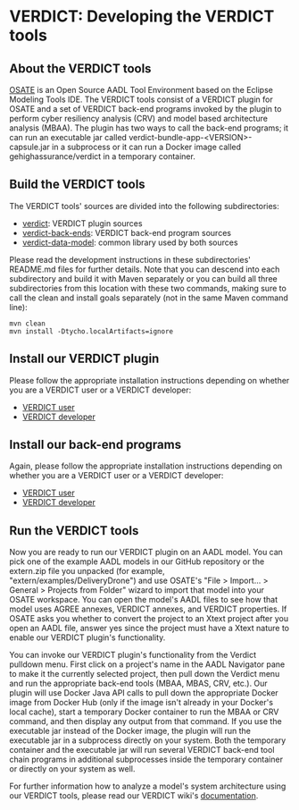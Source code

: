 # VERDICT: Developing the VERDICT tools

## About the VERDICT tools

[OSATE](https://osate.org/about-osate.html) is an Open Source AADL
Tool Environment based on the Eclipse Modeling Tools IDE.  The VERDICT
tools consist of a VERDICT plugin for OSATE and a set of VERDICT
back-end programs invoked by the plugin to perform cyber resiliency
analysis (CRV) and model based architecture analysis (MBAA).  The
plugin has two ways to call the back-end programs; it can run an
executable jar called verdict-bundle-app-\<VERSION\>-capsule.jar in a
subprocess or it can run a Docker image called gehighassurance/verdict
in a temporary container.

## Build the VERDICT tools

The VERDICT tools' sources are divided into the following
subdirectories:

- [verdict](verdict): VERDICT plugin sources
- [verdict-back-ends](verdict-back-ends): VERDICT back-end program sources
- [verdict-data-model](verdict-data-model): common library used by both sources

Please read the development instructions in these subdirectories'
README.md files for further details.  Note that you can descend into
each subdirectory and build it with Maven separately or you can build
all three subdirectories from this location with these two commands,
making sure to call the clean and install goals separately (not in the
same Maven command line):

```shell
mvn clean
mvn install -Dtycho.localArtifacts=ignore
```

## Install our VERDICT plugin

Please follow the appropriate installation instructions depending on
whether you are a VERDICT user or a VERDICT developer:

- [VERDICT user](../docs/README.md)
- [VERDICT developer](verdict/README.md)

## Install our back-end programs

Again, please follow the appropriate installation instructions
depending on whether you are a VERDICT user or a VERDICT developer:

- [VERDICT user](../docs/README.md)
- [VERDICT developer](verdict-back-ends/README.md)

## Run the VERDICT tools

Now you are ready to run our VERDICT plugin on an AADL model.  You can
pick one of the example AADL models in our GitHub repository or the
extern.zip file you unpacked (for example,
"extern/examples/DeliveryDrone") and use OSATE's "File > Import... >
General > Projects from Folder" wizard to import that model into your
OSATE workspace.  You can open the model's AADL files to see how that
model uses AGREE annexes, VERDICT annexes, and VERDICT properties.  If
OSATE asks you whether to convert the project to an Xtext project
after you open an AADL file, answer yes since the project must have a
Xtext nature to enable our VERDICT plugin's functionality.

You can invoke our VERDICT plugin's functionality from the Verdict
pulldown menu.  First click on a project's name in the AADL Navigator
pane to make it the currently selected project, then pull down the
Verdict menu and run the appropriate back-end tools (MBAA, MBAS, CRV,
etc.).  Our plugin will use Docker Java API calls to pull down the
appropriate Docker image from Docker Hub (only if the image isn't
already in your Docker's local cache), start a temporary Docker
container to run the MBAA or CRV command, and then display any output
from that command.  If you use the executable jar instead of the
Docker image, the plugin will run the executable jar in a subprocess
directly on your system.  Both the temporary container and the
executable jar will run several VERDICT back-end tool chain programs
in additional subprocesses inside the temporary container or directly
on your system as well.

For further information how to analyze a model's system architecture
using our VERDICT tools, please read our VERDICT wiki's
[documentation](https://github.com/ge-high-assurance/VERDICT/wiki).
